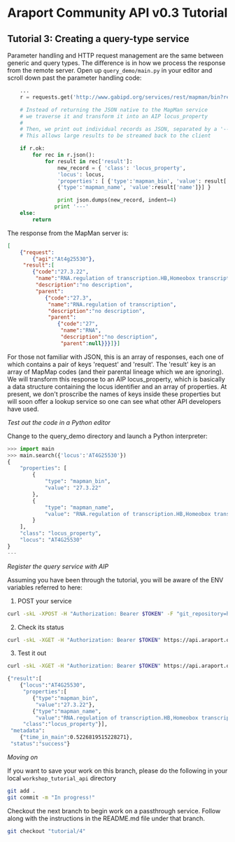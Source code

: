 # Araport Community API v0.3 Tutorial

## Tutorial 3: Creating a query-type service

Parameter handling and HTTP request management are the same between generic and query types. The difference is in how we process the response from the remote server. Open up `query_demo/main.py` in your editor and scroll down past the parameter handling code:

```python
    ...
    r = requests.get('http://www.gabipd.org/services/rest/mapman/bin?request=' + param)

    # Instead of returning the JSON native to the MapMan service
    # we traverse it and transform it into an AIP locus_property
    #
    # Then, we print out individual records as JSON, separated by a '---' delimiter
    # This allows large results to be streamed back to the client

    if r.ok:
        for rec in r.json():
            for result in rec['result']:
                new_record = { 'class': 'locus_property',
                'locus': locus,
                'properties': [ {'type':'mapman_bin', 'value': result['code'] },
                {'type':'mapman_name', 'value':result['name']}] }

                print json.dumps(new_record, indent=4)
               print '---'
    else:
        return
```

The response from the MapMan server is:

```JSON
[
    {"request":
        {"agi":"At4g25530"},
     "result":[
        {"code":"27.3.22",
         "name":"RNA.regulation of transcription.HB,Homeobox transcription factor family",
         "description":"no description",
         "parent":
            {"code":"27.3",
             "name":"RNA.regulation of transcription",
             "description":"no description",
             "parent":
                {"code":"27",
                 "name":"RNA",
                 "description":"no description",
                 "parent":null}}}]}]
```

For those not familiar with JSON, this is an array of responses, each one of which contains a pair of keys 'request' and 'result'. The 'result' key is an array of MapMap codes (and their parental lineage which we are ignoring). We will transform this response to an AIP locus_property, which is basically a data structure containing the locus identifier and an array of properties. At present, we don't proscribe the names of keys inside these properties but will soon offer a lookup service so one can see what other API developers have used.

_Test out the code in a Python editor_

Change to the query_demo directory and launch a Python interpreter:

```python
>>> import main
>>> main.search({'locus':'AT4G25530'})
{
    "properties": [
        {
            "type": "mapman_bin",
            "value": "27.3.22"
        },
        {
            "type": "mapman_name",
            "value": "RNA.regulation of transcription.HB,Homeobox transcription factor family"
        }
    ],
    "class": "locus_property",
    "locus": "AT4G25530"
}
---
```

_Register the query service with AIP_

Assuming you have been through the tutorial, you will be aware of the ENV variables referred to here:

1. POST your service
```bash
curl -skL -XPOST -H "Authorization: Bearer $TOKEN" -F "git_repository=https://github.com/*YOUR-GITHUB-UNAME*/workshop_tutorial_api.git" -F "metadata=query_demo" $API/$NS/services
```

2. Check its status
```bash
curl -skL -XGET -H "Authorization: Bearer $TOKEN" https://api.araport.org/community/v0.3/$NS/query_mapman_bin_by_locus_v0.1
```

3. Test it out

```bash
curl -skL -XGET -H "Authorization: Bearer $TOKEN" https://api.araport.org/community/v0.3/$NS/query_mapman_bin_by_locus_v0.1/search?locus=AT4G25530

{"result":[
    {"locus":"AT4G25530",
     "properties":[
        {"type":"mapman_bin",
         "value":"27.3.22"},
        {"type":"mapman_name",
         "value":"RNA.regulation of transcription.HB,Homeobox transcription factor family"}],
     "class":"locus_property"}],
 "metadata":
    {"time_in_main":0.5226819515228271},
 "status":"success"}
```

_Moving on_

If you want to save your work on this branch, please do the following in your local `workshop_tutorial_api` directory

```bash
git add .
git commit -m "In progress!"
```

Checkout the next branch to begin work on a passthrough service. Follow along with the instructions in the README.md file under that branch.

```bash
git checkout "tutorial/4"
```
